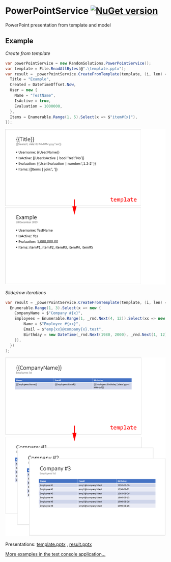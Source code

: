 # PowerPointService [![NuGet version](https://badge.fury.io/nu/RandomSolutions.PowerPointService.svg)](http://badge.fury.io/nu/RandomSolutions.PowerPointService)
PowerPoint presentation from template and model

## Example

*Create from template*
```C#
var powerPointService = new RandomSolutions.PowerPointService();
var template = File.ReadAllBytes(@".\template.pptx");
var result = _powerPointService.CreateFromTemplate(template, (i, len) => new {
  Title = "Example",
  Created = DateTimeOffset.Now,
  User = new { 
    Name = "TestName", 
    IsActive = true,
    Evaluation = 1000000,
  },
  Items = Enumerable.Range(1, 5).Select(x => $"item#{x}"),
});
```

![](/Test/Images/example01.png)

*Slide/row iterations*
```C#
var result = _powerPointService.CreateFromTemplate(template, (i, len) => 
  Enumerable.Range(1, 3).Select(x => new {
    CompanyName = $"Company #{x}",
    Employees = Enumerable.Range(1, _rnd.Next(4, 12)).Select(xx => new {
        Name = $"Employee #{xx}",
        Email = $"emp{xx}@company{x}.test",
        Birthday = new DateTime(_rnd.Next(1980, 2000), _rnd.Next(1, 12), 1).AddDays(_rnd.Next(0, 30)),
    }),
  })
);
```

![](/Test/Images/example02.png)

Presentations: 
[template.pptx](Test/Presentations/template_source.pptx?raw=true) ,
[result.pptx](Test/Presentations/template_result.pptx?raw=true)

[More examples in the test console application...](Test/CoreConsoleApp/Program.cs)

